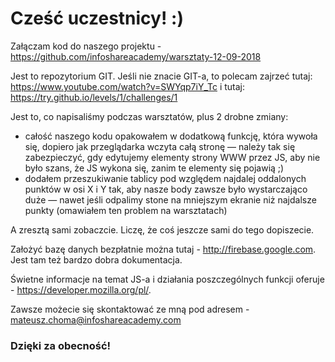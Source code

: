 # Cześć uczestnicy! :)

Załączam kod do naszego projektu - https://github.com/infoshareacademy/warsztaty-12-09-2018

Jest to repozytorium GIT. Jeśli nie znacie GIT-a, to polecam zajrzeć tutaj: https://www.youtube.com/watch?v=SWYqp7iY_Tc i tutaj: https://try.github.io/levels/1/challenges/1

Jest to, co napisaliśmy podczas warsztatów, plus 2 drobne zmiany:
- całość naszego kodu opakowałem w dodatkową funkcję, która wywoła się, dopiero jak przeglądarka wczyta całą stronę — należy tak się zabezpieczyć, gdy edytujemy elementy strony WWW przez JS, aby nie było szans, że JS wykona się, zanim te elementy się pojawią ;)
- dodałem przeszukiwanie tablicy pod względem najdalej oddalonych punktów w osi X i Y tak, aby nasze body zawsze było wystarczająco duże — nawet jeśli odpalimy stone na mniejszym ekranie niż najdalsze punkty (omawiałem ten problem na warsztatach)

A zresztą sami zobaczcie. Liczę, że coś jeszcze sami do tego dopiszecie.

Założyć bazę danych bezpłatnie można tutaj - http://firebase.google.com. Jest tam też bardzo dobra dokumentacja.

Świetne informacje na temat JS-a i działania poszczególnych funkcji oferuje - https://developer.mozilla.org/pl/.

Zawsze możecie się skontaktować ze mną pod adresem - mateusz.choma@infoshareacademy.com

### Dzięki za obecność!